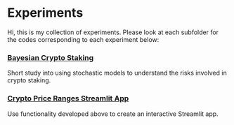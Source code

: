 # Experiments

Hi, this is my collection of experiments. Please look at each subfolder for the codes corresponding to each experiment below:

### [Bayesian Crypto Staking](https://github.com/cako/experiments/blob/main/bayesian-crypto-staking/BayesianCryptoStaking.ipynb)

Short study into using stochastic models to understand the risks involved in crypto staking.

### [Crypto Price Ranges Streamlit App](https://share.streamlit.io/cako/experiments/main/crypto-price-ranges)

Use functionality developed above to create an interactive Streamlit app.
